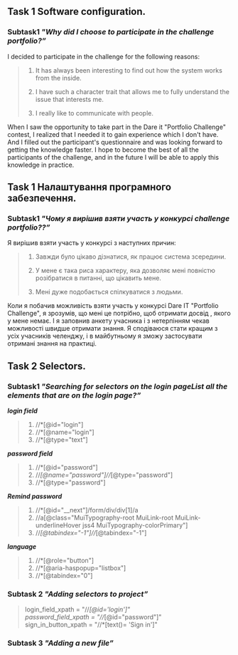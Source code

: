 ## **Task 1 Software configuration.**
### Subtask1 ***"Why did I choose to participate in the challenge portfolio?”***

I decided to participate in the challenge for the following reasons:
> 1.  It has always been interesting to find out how the system works from the inside.
> 
> 2. I have such a character trait that allows me to fully understand the issue that interests me.
> 3. I really like to communicate with people.
> 
When I saw the opportunity to take part in the Dare it "Portfolio Challenge" contest, I realized that I needed it to gain experience
which I don't have. And I filled out the participant's questionnaire and was looking forward to getting the knowledge faster. I hope to become the best of all the participants of the challenge, and in the future I will be able to apply this knowledge in practice.

## **Task 1 Налаштування програмного забезпечення.**
### Subtask1 ***"Чому я вирішив взяти участь у конкурсі challenge portfolio??”***

Я вирішив взяти участь у конкурсі з наступних причин:
> 1.  Завжди було цікаво дізнатися, як працює система зсередини.
> 
> 2. У мене є така риса характеру, яка дозволяє мені повністю розібратися в питанні, що цікавить мене.
> 3. Мені дуже подобається спілкуватися з людьми.


Коли я побачив можливість взяти участь у конкурсі Dare IT "Portfolio Challenge", я зрозумів, що мені це потрібно, щоб отримати досвід
, якого у мене немає. І я заповнив анкету учасника i з нетерпінням чекав можливості швидше отримати знання. Я сподіваюся стати кращим з усіх учасників челенджу, і в майбутньому я зможу застосувати отримані знання на практиці.


## **Task 2 Selectors.**
### Subtask1 ***"Searching for selectors on the login pageList all the elements that are on the login page?”***

***login field***
>1.  //*[@id="login"]
>2. //*[@name="login"]
>3. //*[@type="text"]

***password field***
>1. //*[@id="password"]
>2. //*[@name="password"]//*[@type="password"]
>3. //*[@type="password"]


***Remind password***
>1. //*[@id="__next"]/form/div/div[1]/a
>2. //a[@class="MuiTypography-root MuiLink-root MuiLink-underlineHover jss4 MuiTypography-colorPrimary"]
>3. //*[@tabindex="-1"]//*[@tabindex="-1"]

***language***
>1. //*[@role="button"]
>2. //*[@aria-haspopup="listbox"]
>3. //*[@tabindex="0"]


### Subtask 2 ***"Adding selectors to project”***
>login_field_xpath = "//*[@id='login']"  
>password_field_xpath = "//*[@id="password"]"  
>sign_in_button_xpath = "//*[text()= 'Sign in']"

### Subtask 3 ***"Adding a new file”***

